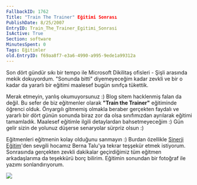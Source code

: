```yaml
---
FallbackID: 1762
Title: "Train The Trainer" Eğitimi Sonrası
PublishDate: 8/25/2007
EntryID: Train_The_Trainer_Egitimi_Sonrasi
IsActive: True
Section: software
MinutesSpent: 0
Tags: Eğitimler
old.EntryID: f69aa8f7-e3a6-4990-a995-9ede1a99312a
---
```

Son dört gündür sıkı bir tempo ile Microsoft Dikilitaş ofisleri - Şişli
arasında mekik dokuyordum. "Sonunda bitti" diyemeyeceğim kadar zevkli ve
bir o kadar da yararlı bir eğitimi maalesef bugün sınıfça tükettik.

Merak etmeyin, yanlış okumuyorsunuz :) Blog sitem hacklenmiş falan da
değil. Bu sefer de biz eğitmenler olarak **"Train the Trainer"**
eğitiminde öğrenci olduk. Önyargılı gitmemiş olmakla beraber gerçekten
faydalı ve yararlı bir dört günün sonunda biraz zor da olsa sınıfımızdan
ayrılarak eğitimi tamamladık. Maalesef eğitimle ilgili detaylardan
bahsetmeyeceğim :) Gün gelir sizin de yolunuz düşerse senaryolar sürpriz
olsun :)

Eğitmenleri eğitmenin kolay olduğunu sanmayın :) Burdan özellikle
[Sinerji Eğitim](http://www.sinerjiegitim.com.tr/)'den sevgili hocamız
Berna Talu'ya tekrar teşşekür etmek istiyorum. Sonrasında gerçekten
zevkli dakikalar geçirdiğimiz tüm eğitmen arkadaşlarıma da teşekkürü
borç bilirim. Eğitimin sonundan bir fotoğraf ile yazımı sonlandırıyorum.

![](http://cdn.daron.yondem.com/assets/1762/24082007_01.jpg)


